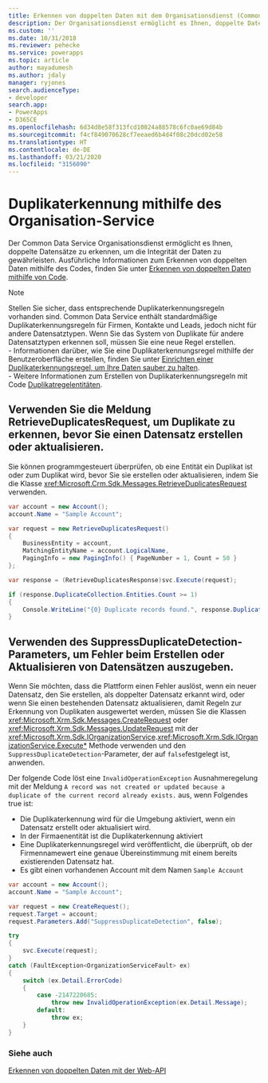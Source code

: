 ```yaml
---
title: Erkennen von doppelten Daten mit dem Organisationsdienst (Common Data Service) | Microsoft-Dokumentation
description: Der Organisationsdienst ermöglicht es Ihnen, doppelte Datensätze im Common Data Service zu erkennen, um die Integrität der Daten zu gewährleisten.
ms.custom: ''
ms.date: 10/31/2018
ms.reviewer: pehecke
ms.service: powerapps
ms.topic: article
author: mayadumesh
ms.author: jdaly
manager: ryjones
search.audienceType:
- developer
search.app:
- PowerApps
- D365CE
ms.openlocfilehash: 6d34d8e58f313fcd10824a88578c6fc0ae69d84b
ms.sourcegitcommit: f4cf849070628cf7eeaed6b4d4f08c20dcd02e58
ms.translationtype: HT
ms.contentlocale: de-DE
ms.lasthandoff: 03/21/2020
ms.locfileid: "3156090"
---
```

# <a name="detect-duplicate-data-using-the-organization-service"></a>Duplikaterkennung mithilfe des Organisation-Service

Der Common Data Service Organisationsdienst ermöglicht es Ihnen, doppelte Datensätze zu erkennen, um die Integrität der Daten zu gewährleisten. Ausführliche Informationen zum Erkennen von doppelten Daten mithilfe des Codes, finden Sie unter [Erkennen von doppelten Daten mithilfe von Code](../detect-duplicate-data-with-code.md). 

> [!NOTE]
> Stellen Sie sicher, dass entsprechende Duplikaterkennungsregeln vorhanden sind. Common Data Service enthält standardmäßige Duplikaterkennungsregeln für Firmen, Kontakte und Leads, jedoch nicht für andere Datensatztypen. Wenn Sie das System von Duplikate für andere Datensatztypen erkennen soll, müssen Sie eine neue Regel erstellen. <br/>- Informationen darüber, wie Sie eine Duplikaterkennungsregel mithilfe der Benutzeroberfläche erstellen, finden Sie unter [Einrichten einer Duplikaterkennungsregel, um Ihre Daten sauber zu halten](/dynamics365/customer-engagement/admin/set-up-duplicate-detection-rules-keep-data-clean).<br/>- Weitere Informationen zum Erstellen von Duplikaterkennungsregeln mit Code [Duplikatregelentitäten](../duplicaterule-entities.md).


## <a name="use-retrieveduplicatesrequest-message-to-detect-duplicates-before-you-create-or-update-record"></a>Verwenden Sie die Meldung RetrieveDuplicatesRequest, um Duplikate zu erkennen, bevor Sie einen Datensatz erstellen oder aktualisieren.

Sie können programmgesteuert überprüfen, ob eine Entität ein Duplikat ist oder zum Duplikat wird, bevor Sie sie erstellen oder aktualisieren, indem Sie die Klasse <xref:Microsoft.Crm.Sdk.Messages.RetrieveDuplicatesRequest> verwenden.

```csharp
var account = new Account();
account.Name = "Sample Account";

var request = new RetrieveDuplicatesRequest()
{
    BusinessEntity = account,
    MatchingEntityName = account.LogicalName,
    PagingInfo = new PagingInfo() { PageNumber = 1, Count = 50 }
};

var response = (RetrieveDuplicatesResponse)svc.Execute(request);

if (response.DuplicateCollection.Entities.Count >= 1)
{
    Console.WriteLine("{0} Duplicate records found.", response.DuplicateCollection.Entities.Count);
}
```

## <a name="use-suppressduplicatedetection-parameter-to-throw-errors-when-you-create-or-update-record"></a>Verwenden des SuppressDuplicateDetection-Parameters, um Fehler beim Erstellen oder Aktualisieren von Datensätzen auszugeben.

Wenn Sie möchten, dass die Plattform einen Fehler auslöst, wenn ein neuer Datensatz, den Sie erstellen, als doppelter Datensatz erkannt wird, oder wenn Sie einen bestehenden Datensatz aktualisieren, damit Regeln zur Erkennung von Duplikaten ausgewertet werden, müssen Sie die Klassen <xref:Microsoft.Xrm.Sdk.Messages.CreateRequest> oder <xref:Microsoft.Xrm.Sdk.Messages.UpdateRequest> mit der <xref:Microsoft.Xrm.Sdk.IOrganizationService>.<xref:Microsoft.Xrm.Sdk.IOrganizationService.Execute*> Methode verwenden und den `SuppressDuplicateDetection`-Parameter, der auf `false`festgelegt ist, anwenden.

Der folgende Code löst eine `InvalidOperationException` Ausnahmeregelung mit der Meldung `A record was not created or updated because a duplicate of the current record already exists.` aus, wenn Folgendes true ist:

- Die Duplikaterkennung wird für die Umgebung aktiviert, wenn ein Datensatz erstellt oder aktualisiert wird.
- In der Firmaenentität ist die Duplikaterkennung aktiviert
- Eine Duplikaterkennungsregel wird veröffentlicht, die überprüft, ob der Firmennamewert eine genaue Übereinstimmung mit einem bereits existierenden Datensatz hat.
- Es gibt einen vorhandenen Account mit dem Namen `Sample Account`

```csharp
var account = new Account();
account.Name = "Sample Account";

var request = new CreateRequest();
request.Target = account;
request.Parameters.Add("SuppressDuplicateDetection", false);

try
{
    svc.Execute(request);
}
catch (FaultException<OrganizationServiceFault> ex)
{
    switch (ex.Detail.ErrorCode)
    {
        case -2147220685:
            throw new InvalidOperationException(ex.Detail.Message);
        default:
            throw ex;
    }
}
```

### <a name="see-also"></a>Siehe auch
[Erkennen von doppelten Daten mit der Web-API](../webapi/manage-duplicate-detection-create-update.md)

